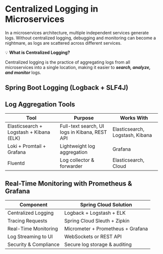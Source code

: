 # Centralized Logging in Microservices

In a microservices architecture, multiple independent services generate logs. Without centralized logging, debugging and monitoring can become a nightmare, as logs are scattered across different services.

💡 **What is Centralized Logging?**

Centralized logging is the practice of aggregating logs from all microservices into a single location, making it easier to ***search, analyze, and monitor*** logs.

## Spring Boot Logging (Logback + SLF4J)

## Log Aggregation Tools

| Tool                        | Purpose                    | Works With |
|-----------------------------|---------------------------|------------|
| Elasticsearch + Logstash + Kibana (ELK) | Full-text search, UI logs in Kibana, REST API | Elasticsearch, Logstash, Kibana |
| Loki + Promtail + Grafana   | Lightweight log aggregation | Grafana |
| Fluentd                     | Log collector & forwarder  | Elasticsearch, Cloud |

## Real-Time Monitoring with Prometheus & Grafana

| Component              | Spring Cloud Solution                  |
|------------------------|--------------------------------------|
| Centralized Logging    | Logback + Logstash + ELK             |
| Tracing Requests      | Spring Cloud Sleuth + Zipkin         |
| Real-Time Monitoring   | Micrometer + Prometheus + Grafana   |
| Log Streaming to UI    | WebSockets or REST API              |
| Security & Compliance  | Secure log storage & auditing       |

